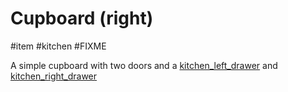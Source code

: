 # Cupboard (right)

#item #kitchen #FIXME 

A simple cupboard with two doors and a [kitchen_left_drawer](kitchen_left_drawer.md) and [kitchen_right_drawer](kitchen_right_drawer.md)